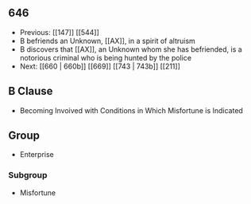 ## 646
- Previous: [[147]] [[544]] 
- B befriends an Unknown, [[AX]], in a spirit of altruism
- B discovers that [[AX]], an Unknown whom she has befriended, is a notorious criminal who is being hunted by the police
- Next: [[660 | 660b]] [[669]] [[743 | 743b]] [[211]] 

## B Clause
- Becoming Invoived with Conditions in Which Misfortune is Indicated

## Group
- Enterprise

### Subgroup
- Misfortune

